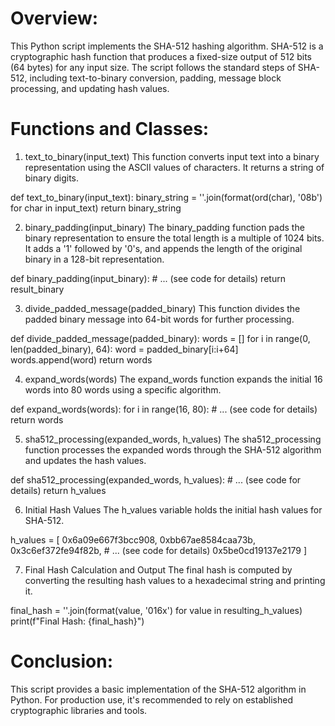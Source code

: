 # Overview:
This Python script implements the SHA-512 hashing algorithm. SHA-512 is a cryptographic hash function that produces a fixed-size output of 512 bits (64 bytes) for any input size. The script follows the standard steps of SHA-512, including text-to-binary conversion, padding, message block processing, and updating hash values.

# Functions and Classes:

1. text_to_binary(input_text)
This function converts input text into a binary representation using the ASCII values of characters. It returns a string of binary digits.

def text_to_binary(input_text):
    binary_string = ''.join(format(ord(char), '08b') for char in input_text)
    return binary_string

2. binary_padding(input_binary)
The binary_padding function pads the binary representation to ensure the total length is a multiple of 1024 bits. It adds a '1' followed by '0's, and appends the length of the original binary in a 128-bit representation.

def binary_padding(input_binary):
    # ... (see code for details)
    return result_binary

3. divide_padded_message(padded_binary)
This function divides the padded binary message into 64-bit words for further processing.

def divide_padded_message(padded_binary):
    words = []
    for i in range(0, len(padded_binary), 64):
        word = padded_binary[i:i+64]
        words.append(word)
    return words

4. expand_words(words)
The expand_words function expands the initial 16 words into 80 words using a specific algorithm.

def expand_words(words):
    for i in range(16, 80):
        # ... (see code for details)
    return words

5. sha512_processing(expanded_words, h_values)
The sha512_processing function processes the expanded words through the SHA-512 algorithm and updates the hash values.

def sha512_processing(expanded_words, h_values):
    # ... (see code for details)
    return h_values

6. Initial Hash Values
The h_values variable holds the initial hash values for SHA-512.

h_values = [
    0x6a09e667f3bcc908,
    0xbb67ae8584caa73b,
    0x3c6ef372fe94f82b,
    # ... (see code for details)
    0x5be0cd19137e2179
]

7. Final Hash Calculation and Output
The final hash is computed by converting the resulting hash values to a hexadecimal string and printing it.

final_hash = ''.join(format(value, '016x') for value in resulting_h_values)
print(f"Final Hash: {final_hash}")

# Conclusion:
This script provides a basic implementation of the SHA-512 algorithm in Python. For production use, it's recommended to rely on established cryptographic libraries and tools.
